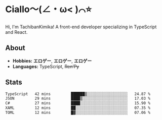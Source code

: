 # Ciallo～(∠・ω< )⌒⭐️

Hi, I'm TachibanKimika! A front-end developer specializing in TypeScript and React.

## About
- **Hobbies:** **エロゲー**, **エロゲー**, **エロゲー**
- **Languages:** TypeScript, ~~Ren’Py~~

## Stats
<!--START_SECTION:waka-->

```txt
TypeScript   42 mins         ██████▒░░░░░░░░░░░░░░░░░░   24.87 %
JSON         29 mins         ████▒░░░░░░░░░░░░░░░░░░░░   17.03 %
C#           27 mins         ████░░░░░░░░░░░░░░░░░░░░░   15.90 %
XAML         12 mins         ██░░░░░░░░░░░░░░░░░░░░░░░   07.35 %
TOML         12 mins         █▓░░░░░░░░░░░░░░░░░░░░░░░   07.06 %
```

<!--END_SECTION:waka-->

<!-- ![Metrics](https://metrics.lecoq.io/TachibanaKimika?template=classic&base.activity=0&base.community=0&base.repositories=0&languages=1&isocalendar=1&isocalendar.duration=half-year&languages.limit=8&languages.sections=most-used&languages.colors=github&languages.threshold=0%25&languages.indepth=false&languages.recent.load=300&languages.recent.days=14&config.timezone=Asia%2FShanghai)
 -->
